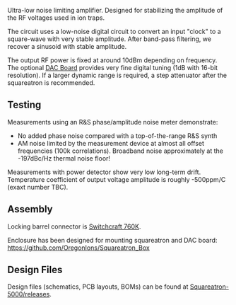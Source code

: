 Ultra-low noise limiting amplifier. Designed for stabilizing the amplitude of the RF voltages used in ion traps.

The circuit uses a low-noise digital circuit to convert an input "clock" to a square-wave with very stable amplitude. After band-pass filtering, we recover a sinusoid with stable amplitude.

The output RF power is fixed at around 10dBm depending on frequency. The optional [DAC Board](https://github.com/OregonIons/Squareatron_DAC_Board) provides very fine digital tuning (1dB with 16-bit resolution).  If a larger dynamic range is required, a step attenuator after the squareatron is recommended.

## Testing

Measurements using an R&S phase/amplitude noise meter demonstrate:
- No added phase noise compared with a top-of-the-range R&S synth
- AM noise limited by the measurement device at almost all offset frequencies (100k correlations). Broadband noise approximately at the -197dBc/Hz thermal noise floor!

Measurements with power detector show very low long-term drift. Temperature coefficient of output voltage amplitude is roughly -500ppm/C (exaxt number TBC).

## Assembly

Locking barrel connector is [Switchcraft 760K](http://www.switchcraft.com/Product.aspx?ID=2582).

Enclosure has been designed for mounting squareatron and DAC board: https://github.com/OregonIons/Squareatron_Box

## Design Files

Design files (schematics, PCB layouts, BOMs) can be found at [Squareatron-5000/releases](https://github.com/OregonIons/Squareatron-5000/releases).
